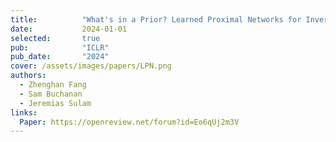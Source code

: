 ```yaml
---
title:          "What's in a Prior? Learned Proximal Networks for Inverse Problems"
date:           2024-01-01
selected:       true
pub:            "ICLR"
pub_date:       "2024"
cover: /assets/images/papers/LPN.png
authors:
  - Zhenghan Fang
  - Sam Buchanan
  - Jeremias Sulam
links:
  Paper: https://openreview.net/forum?id=Eo6qUj2m3V
---
```

